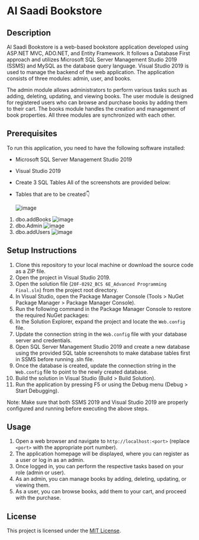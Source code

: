# Al Saadi Bookstore

## Description
Al Saadi Bookstore is a web-based bookstore application developed using ASP.NET MVC, ADO.NET, and Entity Framework. It follows a Database First approach and utilizes Microsoft SQL Server Management Studio 2019 (SSMS) and MySQL as the database query language. Visual Studio 2019 is used to manage the backend of the web application. The application consists of three modules: admin, user, and books.

The admin module allows administrators to perform various tasks such as adding, deleting, updating, and viewing books. The user module is designed for registered users who can browse and purchase books by adding them to their cart. The books module handles the creation and management of book properties. All three modules are synchronized with each other.

## Prerequisites
To run this application, you need to have the following software installed:

- Microsoft SQL Server Management Studio 2019
- Visual Studio 2019
- Create 3 SQL Tables All of the screenshots are provided below:
- Tables that are to be created👇
  
  ![image](https://github.com/SaadARazzaq/Al-Saadi-Bookstore/assets/123338307/45075d64-8bfd-4223-8777-20d1a3dbc1bf)
1) dbo.addBooks
  ![image](https://github.com/SaadARazzaq/Al-Saadi-Bookstore/assets/123338307/abb3dc4d-088b-4df4-8e47-e83caba8c247)
2) dbo.Admin
  ![image](https://github.com/SaadARazzaq/Al-Saadi-Bookstore/assets/123338307/ebd06c57-e238-47b5-b2a8-2fa8d7a446f9)
3) dbo.addUsers
  ![image](https://github.com/SaadARazzaq/Al-Saadi-Bookstore/assets/123338307/54256573-c7ed-4aab-99c6-6f8534505842)


## Setup Instructions
1. Clone this repository to your local machine or download the source code as a ZIP file.
2. Open the project in Visual Studio 2019.
3. Open the solution file (`20F-0292_BCS 6E_Advanced Programming Final.sln`) from the project root directory.
4. In Visual Studio, open the Package Manager Console (Tools > NuGet Package Manager > Package Manager Console).
5. Run the following command in the Package Manager Console to restore the required NuGet packages:
6. In the Solution Explorer, expand the project and locate the `Web.config` file.
7. Update the connection string in the `Web.config` file with your database server and credentials.
8. Open SQL Server Management Studio 2019 and create a new database using the provided SQL table screenshots to make database tables first in SSMS before running .sln file.
9. Once the database is created, update the connection string in the `Web.config` file to point to the newly created database.
10. Build the solution in Visual Studio (Build > Build Solution).
11. Run the application by pressing F5 or using the Debug menu (Debug > Start Debugging).

Note: Make sure that both SSMS 2019 and Visual Studio 2019 are properly configured and running before executing the above steps.

## Usage
1. Open a web browser and navigate to `http://localhost:<port>` (replace `<port>` with the appropriate port number).
2. The application homepage will be displayed, where you can register as a user or log in as an admin.
3. Once logged in, you can perform the respective tasks based on your role (admin or user).
4. As an admin, you can manage books by adding, deleting, updating, or viewing them.
5. As a user, you can browse books, add them to your cart, and proceed with the purchase.

## License
This project is licensed under the [MIT License](LICENSE).
